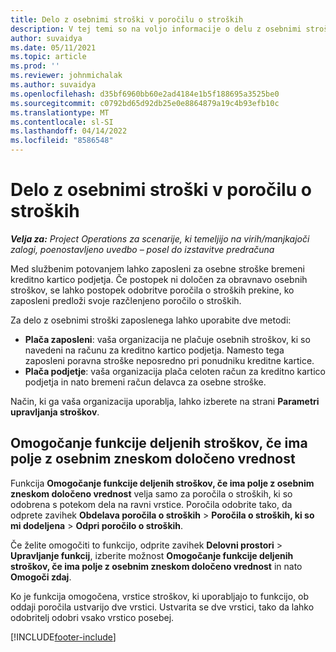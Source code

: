 ```yaml
---
title: Delo z osebnimi stroški v poročilu o stroških
description: V tej temi so na voljo informacije o delu z osebnimi stroški, ki jih imajo zaposleni med poslovnimi potovanji.
author: suvaidya
ms.date: 05/11/2021
ms.topic: article
ms.prod: ''
ms.reviewer: johnmichalak
ms.author: suvaidya
ms.openlocfilehash: d35bf6960bb60e2ad4184e1b5f188695a3525be0
ms.sourcegitcommit: c0792bd65d92db25e0e8864879a19c4b93efb10c
ms.translationtype: MT
ms.contentlocale: sl-SI
ms.lasthandoff: 04/14/2022
ms.locfileid: "8586548"
---
```

# <a name="work-with-personal-expenses-on-an-expense-report"></a>Delo z osebnimi stroški v poročilu o stroških

_**Velja za:** Project Operations za scenarije, ki temeljijo na virih/manjkajoči zalogi, poenostavljeno uvedbo – posel do izstavitve predračuna_

Med službenim potovanjem lahko zaposleni za osebne stroške bremeni kreditno kartico podjetja. Če postopek ni določen za obravnavo osebnih stroškov, se lahko postopek odobritve poročila o stroških prekine, ko zaposleni predloži svoje razčlenjeno poročilo o stroških.

Za delo z osebnimi stroški zaposlenega lahko uporabite dve metodi:

  - **Plača zaposleni**: vaša organizacija ne plačuje osebnih stroškov, ki so navedeni na računu za kreditno kartico podjetja. Namesto tega zaposleni poravna stroške neposredno pri ponudniku kreditne kartice. 
  - **Plača podjetje**: vaša organizacija plača celoten račun za kreditno kartico podjetja in nato bremeni račun delavca za osebne stroške.

Način, ki ga vaša organizacija uporablja, lahko izberete na strani **Parametri upravljanja stroškov**.


## <a name="enable-split-expense-function-when-personal-amount-field-has-value-defined"></a>Omogočanje funkcije deljenih stroškov, če ima polje z osebnim zneskom določeno vrednost

Funkcija **Omogočanje funkcije deljenih stroškov, če ima polje z osebnim zneskom določeno vrednost** velja samo za poročila o stroških, ki so odobrena s potekom dela na ravni vrstice. Poročila odobrite tako, da odprete zavihek **Obdelava poročila o stroških** > **Poročila o stroških, ki so mi dodeljena** > **Odpri poročilo o stroških**. 

Če želite omogočiti to funkcijo, odprite zavihek **Delovni prostori** > **Upravljanje funkcij**, izberite možnost **Omogočanje funkcije deljenih stroškov, če ima polje z osebnim zneskom določeno vrednost** in nato **Omogoči zdaj**. 

Ko je funkcija omogočena, vrstice stroškov, ki uporabljajo to funkcijo, ob oddaji poročila ustvarijo dve vrstici. Ustvarita se dve vrstici, tako da lahko odobritelj odobri vsako vrstico posebej.


[!INCLUDE[footer-include](../includes/footer-banner.md)]
